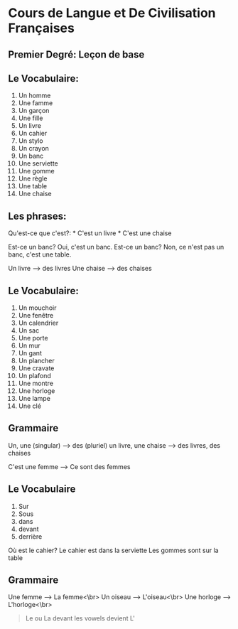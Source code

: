 # Cours de Langue et De Civilisation Françaises

## Premier Degré: Leçon de base

## Le Vocabulaire:

1. Un homme
2. Une famme
3. Un garçon
4. Une fille
5. Un livre
6. Un cahier
7. Un stylo
8. Un crayon
9. Un banc
10. Une serviette
11. Une gomme
12. Une règle
13. Une table
14. Une chaise

## Les phrases:
Qu'est-ce que c'est?:
    * C'est un livre
    * C'est une chaise

Est-ce un banc? Oui, c'est un banc.
Est-ce un banc? Non, ce n'est pas un banc, c'est une table.

Un livre --> des livres
Une chaise --> des chaises

## Le Vocabulaire:

1. Un mouchoir
2. Une fenêtre
3. Un calendrier
4. Un sac
5. Une porte
6. Un mur
7. Un gant
8. Un plancher
9. Une cravate
10. Un plafond
11. Une montre
12. Une horloge
13. Une lampe
14. Une clé

## Grammaire

Un, une (singular) --> des (pluriel)
un livre, une chaise --> des livres, des chaises

C'est une femme --> Ce sont des femmes

## Le Vocabulaire
1. Sur
2. Sous
3. dans
4. devant
5. derrière

Où est le cahier? Le cahier est dans la serviette
Les gommes sont sur la table

## Grammaire

Une femme --> La femme<\br>
Un oiseau --> L'oiseau<\br>
Une horloge --> L'horloge<\br>

> Le ou La devant les vowels devient L'

